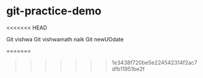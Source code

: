 # git-practice-demo
<<<<<<< HEAD

Git vishwa
Git vishwamath naik
Git newUOdate

=======
>>>>>>> 1e3438f720be5e224542314f2ac7dfb11951be2f
